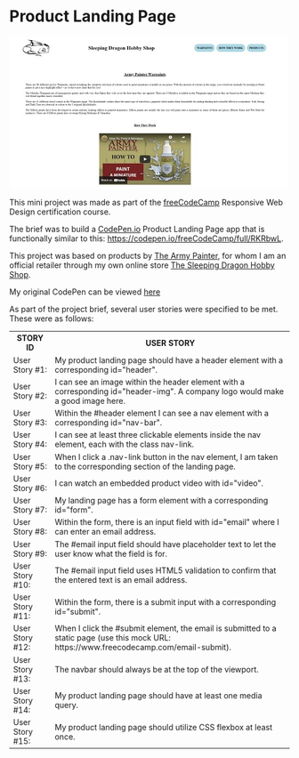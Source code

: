 # Product Landing Page

![Image](warpaints-ss.jpg)

This mini project was made as part of the [freeCodeCamp](https://www.freecodecamp.org/learn/) Responsive Web Design certification course. 

The brief was to build a [CodePen.io](codepen.io) Product Landing Page app that is functionally similar to this: https://codepen.io/freeCodeCamp/full/RKRbwL.

This project was based on products by [The Army Painter](https://www.thearmypainter.com/), for whom I am an official retailer through my own online store [The Sleeping Dragon Hobby Shop](https://www.sleepingdragonhobbyshop.co.uk/). 

My original CodePen can be viewed [here](https://codepen.io/nickchapman1988/pen/zYRGdxZ)

As part of the project brief, several user stories were specified to be met. These were as follows:

<table>
    <tr>
    <th>STORY ID</th>
    <th>USER STORY</th>
    </tr>
    <tr>
    <td>User Story #1:</td>
    <td>My product landing page should have a header element with a corresponding id="header".</td>
    </tr>
    <tr>
    <td>User Story #2:</td>
    <td> I can see an image within the header element with a corresponding id="header-img". A company logo would make a good image here.</td>
    </tr>
    <tr>
    <td>User Story #3:</td>
    <td>Within the #header element I can see a nav element with a corresponding id="nav-bar".</td>
    </tr>
    <tr>
    <td>User Story #4:</td>
    <td>I can see at least three clickable elements inside the nav element, each with the class nav-link.</td>
    </tr>
    <tr>
    <td>User Story #5:</td>
    <td>When I click a .nav-link button in the nav element, I am taken to the corresponding section of the landing page.</td>
    </tr>
    <tr>
    <td>User Story #6:</td>
    <td>I can watch an embedded product video with id="video".</td>
    </tr>
    <tr>
    <td>User Story #7:</td>
    <td>My landing page has a form element with a corresponding id="form".</td>
    </tr>
    <tr>
    <td>User Story #8:</td>
    <td>Within the form, there is an input field with id="email" where I can enter an email address.</td>
    </tr>
    <tr>
    <td>User Story #9:</td>
    <td>The #email input field should have placeholder text to let the user know what the field is for.</td>
    </tr>
    <tr>
    <td>User Story #10:</td>
    <td>The #email input field uses HTML5 validation to confirm that the entered text is an email address.</td>
    </tr>
    <tr>
    <td>User Story #11:</td>
    <td>Within the form, there is a submit input with a corresponding id="submit".</td>
    </tr>
    <tr>
    <td>User Story #12:</td>
    <td>When I click the #submit element, the email is submitted to a static page (use this mock URL: https://www.freecodecamp.com/email-submit).</td>
    </tr>
    <tr>
    <td>User Story #13:</td>
    <td>The navbar should always be at the top of the viewport.</td>
    </tr>
    <tr>
    <td>User Story #14:</td>
    <td>My product landing page should have at least one media query.</td>
    </tr>
    <tr>
    <td>User Story #15:</td>
    <td>My product landing page should utilize CSS flexbox at least once.</td>
    </tr>
</table> 